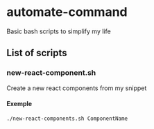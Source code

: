 # automate-command
Basic bash scripts to simplify my life

## List of scripts
### new-react-component.sh
Create a new react components from my snippet

#### Exemple
`./new-react-components.sh ComponentName`
